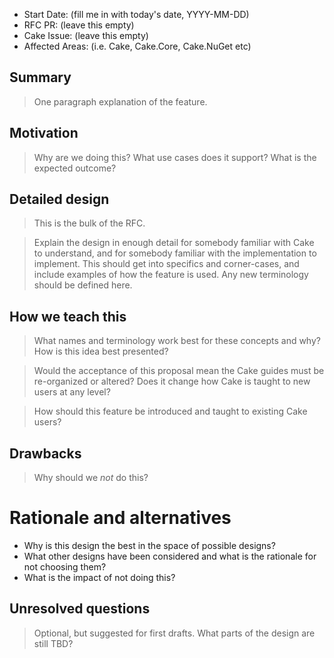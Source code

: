- Start Date: (fill me in with today's date, YYYY-MM-DD)
- RFC PR: (leave this empty)
- Cake Issue: (leave this empty)
- Affected Areas: (i.e. Cake, Cake.Core, Cake.NuGet etc)

## Summary
[summary]: #summary

> One paragraph explanation of the feature.

## Motivation
[motivation]: #motivation

> Why are we doing this? What use cases does it support? What is the expected
outcome?

## Detailed design
[detailed-design]: #detailed-design

> This is the bulk of the RFC.

> Explain the design in enough detail for somebody familiar with Cake to 
understand, and for somebody familiar with the implementation to implement. 
This should get into specifics and corner-cases, and include examples of 
how the feature is used. Any new terminology should be defined here.

## How we teach this
[how-we-teach-this]: #how-we-teach-this

> What names and terminology work best for these concepts and why? How is this
idea best presented?

> Would the acceptance of this proposal mean the Cake guides must be
re-organized or altered? Does it change how Cake is taught to new users
at any level?

> How should this feature be introduced and taught to existing Cake
users?

## Drawbacks
[drawbacks]: #drawbacks

> Why should we *not* do this?

# Rationale and alternatives
[rationale-and-alternatives]: #rationale-and-alternatives

- Why is this design the best in the space of possible designs?
- What other designs have been considered and what is the rationale for not choosing them?
- What is the impact of not doing this?

## Unresolved questions
[unresolved-questions]: #unresolved-questions

> Optional, but suggested for first drafts. What parts of the design are still
TBD?